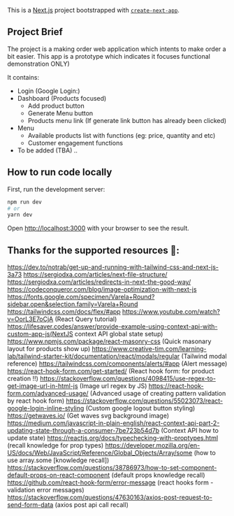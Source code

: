 This is a [Next.js](https://nextjs.org/) project bootstrapped with [`create-next-app`](https://github.com/vercel/next.js/tree/canary/packages/create-next-app).

## Project Brief
The project is a making order web application which intents to make order a bit easier. This app is a prototype which indicates it focuses functional demonstration ONLY)

It contains: 
  - Login (Google Login:)
  - Dashboard (Products focused)
    - Add product button
    - Generate Menu button
    - Products menu link (If generate link button has already been clicked)
  - Menu
    - Available products list with functions (eg: price, quantity and etc)
    - Customer engagement functions
  - To be added (TBA) ..

## How to run code locally

First, run the development server:

```bash
npm run dev
# or
yarn dev
```

Open [http://localhost:3000](http://localhost:3000) with your browser to see the result.


## Thanks for the supported resources 🔖:
https://dev.to/notrab/get-up-and-running-with-tailwind-css-and-next-js-3a73
https://sergiodxa.com/articles/next-file-structure/
https://sergiodxa.com/articles/redirects-in-next-the-good-way/
https://codeconqueror.com/blog/image-optimization-with-next-js
https://fonts.google.com/specimen/Varela+Round?sidebar.open&selection.family=Varela+Round
https://tailwindcss.com/docs/flex/#app
https://www.youtube.com/watch?v=OorL3E7oCjA (React Query tutorial)
https://lifesaver.codes/answer/provide-example-using-context-api-with-custom-app-js(NextJS context API global state setup)
https://www.npmjs.com/package/react-masonry-css (Quick masonary layout for products show up)
https://www.creative-tim.com/learning-lab/tailwind-starter-kit/documentation/react/modals/regular (Tailwind modal reference)
https://tailwindcss.com/components/alerts/#app (Alert message)
https://react-hook-form.com/get-started/ (React hook form: for product creation !!)
https://stackoverflow.com/questions/4098415/use-regex-to-get-image-url-in-html-js (Image url regex by JS)
https://react-hook-form.com/advanced-usage/ (Advanced usage of creating pattern validation by react hook form)
https://stackoverflow.com/questions/55023073/react-google-login-inline-styling (Custom google logout button styling)
https://getwaves.io/ (Get waves svg background image)
https://medium.com/javascript-in-plain-english/react-context-api-part-2-updating-state-through-a-consumer-7be723b54d7b (Context API how to update state)
https://reactjs.org/docs/typechecking-with-proptypes.html (recall knowledge for prop types)
https://developer.mozilla.org/en-US/docs/Web/JavaScript/Reference/Global_Objects/Array/some (how to use array.some [knowledge recall])
https://stackoverflow.com/questions/38786973/how-to-set-component-default-props-on-react-component (default props knowledge recall)
https://github.com/react-hook-form/error-message (react hooks form - validation error messages)
https://stackoverflow.com/questions/47630163/axios-post-request-to-send-form-data (axios post api call recall)
